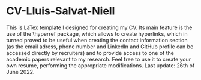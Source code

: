 # CV-Lluis-Salvat-Niell
This is LaTex template I designed for creating my CV. Its main feature is the use of the \hyperref package, which allows to create hyperlinks, which in turned proved to be useful when creating the contact information section (as the email adress, phone number and LinkedIn and GitHub profile can be accessed directly by recruiters) and to provide access to one of the academic papers relevant to my research. Feel free to use it to create your own resume, performing the appropriate modifications. Last update: 26th of June 2022.
